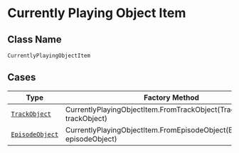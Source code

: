 
# Currently Playing Object Item

## Class Name

`CurrentlyPlayingObjectItem`

## Cases

| Type | Factory Method |
|  --- | --- |
| [`TrackObject`](../../../doc/models/track-object.md) | CurrentlyPlayingObjectItem.FromTrackObject(TrackObject trackObject) |
| [`EpisodeObject`](../../../doc/models/episode-object.md) | CurrentlyPlayingObjectItem.FromEpisodeObject(EpisodeObject episodeObject) |

